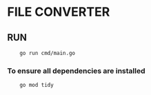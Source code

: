 # FILE CONVERTER

## RUN

```sh
    go run cmd/main.go
```

### To ensure all dependencies are installed

```sh
    go mod tidy
```
